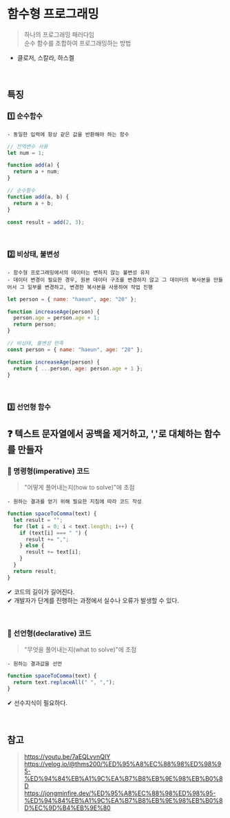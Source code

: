 # 함수형 프로그래밍

> 하나의 프로그래밍 패러다임  
> 순수 함수를 조합하여 프로그래밍하는 방법

- 클로저, 스칼라, 하스켈

<br>

## 특징

### 1️⃣ 순수함수

    - 동일한 입력에 항상 같은 값을 반환해야 하는 함수

```javascript
// 전역변수 사용
let num = 1;

function add(a) {
  return a + num;
}

// 순수함수
function add(a, b) {
  return a + b;
}

const result = add(2, 3);
```

<br>

### 2️⃣ 비상태, 불변성

    - 함수형 프로그래밍에서의 데이터는 변하지 않는 불변성 유지
    - 데이터 변경이 필요한 경우, 원본 데이터 구조를 변경하지 않고 그 데이터의 복사본을 만들어서 그 일부를 변경하고, 변경한 복사본을 사용하여 작업 진행

```javascript
let person = { name: "haeun", age: "20" };

function increaseAge(person) {
  person.age = person.age + 1;
  return person;
}

// 비상태, 불변성 만족
const person = { name: "haeun", age: "20" };

function increaseAge(person) {
  return { ...person, age: person.age + 1 };
}
```

<br>

### 3️⃣ 선언형 함수

## ❓ 텍스트 문자열에서 공백을 제거하고, ','로 대체하는 함수를 만들자

### 📌 명령형(imperative) 코드

> "어떻게 풀어내는지(how to solve)"에 초점

    - 원하는 결과를 얻기 위해 필요한 지침에 따라 코드 작성

```javascript
function spaceToComma(text) {
  let result = "";
  for (let i = 0; i < text.length; i++) {
    if (text[i] === " ") {
      result += ",";
    } else {
      result += text[i];
    }
  }
  return result;
}
```

✔ 코드의 길이가 길어진다.  
✔ 개발자가 단계를 진행하는 과정에서 실수나 오류가 발생할 수 있다.

<br>

### 📌 선언형(declarative) 코드

> "무엇을 풀어내는지(what to solve)"에 초점

    - 원하는 결과값을 선언

```javascript
function spaceToComma(text) {
  return text.replaceAll(" ", ",");
}
```

✔ 선수지식이 필요하다.

<br>

## 참고

> https://youtu.be/7aEQLvvnQIY  
> https://velog.io/@thms200/%ED%95%A8%EC%88%98%ED%98%95-%ED%94%84%EB%A1%9C%EA%B7%B8%EB%9E%98%EB%B0%8D  
> https://jongminfire.dev/%ED%95%A8%EC%88%98%ED%98%95-%ED%94%84%EB%A1%9C%EA%B7%B8%EB%9E%98%EB%B0%8D%EC%9D%B4%EB%9E%80
